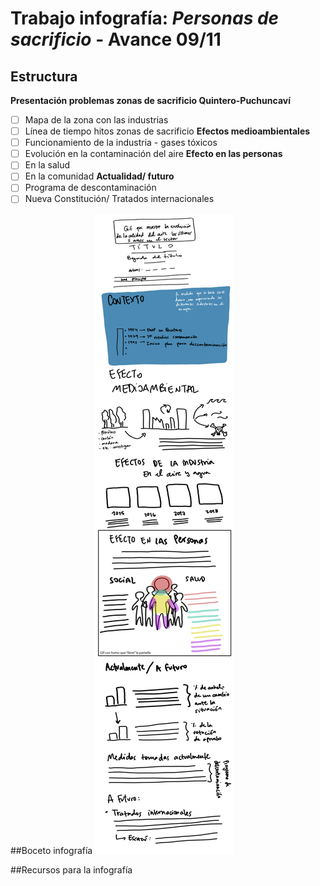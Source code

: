 # Trabajo infografía: *Personas de sacrificio* - Avance 09/11

## Estructura

**Presentación problemas zonas de sacrificio Quintero-Puchuncaví**
- [ ] Mapa de la zona con las industrias
- [ ] Línea de tiempo hitos zonas de sacrificio
**Efectos medioambientales**
- [ ] Funcionamiento de la industria - gases tóxicos
- [ ] Evolución en la contaminación del aire 
**Efecto en las personas**
- [ ] En la salud
- [ ] En la comunidad
**Actualidad/ futuro**
- [ ] Programa de descontaminación
- [ ] Nueva Constitución/ Tratados internacionales

##Boceto infografía 
![Mockup infografía digital](https://raw.githubusercontent.com/Personas-de-sacrificio/clas-2/main/pa%CC%81gina-total.png)

##Recursos para la infografía
